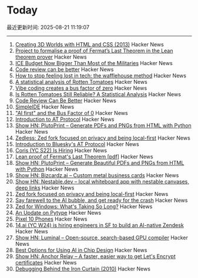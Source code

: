 # Today

最近更新时间: 2025-08-21 11:19:07

--- 
1. [Creating 3D Worlds with HTML and CSS (2013)](https://keithclark.co.uk/articles/creating-3d-worlds-with-html-and-css/) Hacker News
2. [Project to formalise a proof of Fermat’s Last Theorem in the Lean theorem prover](https://imperialcollegelondon.github.io/FLT/) Hacker News
3. [ICE Budget Now Bigger Than Most of the Militaries](https://www.newsweek.com/immigration-ice-bill-trump-2093456) Hacker News
4. [Code review can be better](https://tigerbeetle.com/blog/2025-08-04-code-review-can-be-better/) Hacker News
5. [How to stop feeling lost in tech: the wafflehouse method](https://www.yacinemahdid.com/p/how-to-stop-feeling-lost-in-tech) Hacker News
6. [A statistical analysis of Rotten Tomatoes](https://www.statsignificant.com/p/is-rotten-tomatoes-still-reliable) Hacker News
7. [Vibe coding creates a bus factor of zero](https://www.mindflash.org/coding/ai/ai-and-the-bus-factor-of-0-1608) Hacker News
8. [Is Rotten Tomatoes Still Reliable? A Statistical Analysis](https://www.statsignificant.com/p/is-rotten-tomatoes-still-reliable) Hacker News
9. [Code Review Can Be Better](https://tigerbeetle.com/blog/2025-08-04-code-review-can-be-better/) Hacker News
10. [SimpleIDE](https://github.com/jamesplotts/simpleide) Hacker News
11. ["AI first" and the Bus Factor of 0](https://www.mindflash.org/coding/ai/ai-and-the-bus-factor-of-0-1608) Hacker News
12. [Introduction to AT Protocol](https://mackuba.eu/2025/08/20/introduction-to-atproto/) Hacker News
13. [Show HN: PlutoPrint – Generate PDFs and PNGs from HTML with Python](https://github.com/plutoprint/plutoprint) Hacker News
14. [Zedless: Zed fork focused on privacy and being local-first](https://github.com/zedless-editor/zed) Hacker News
15. [Introduction to Bluesky's AT Protocol](https://mackuba.eu/2025/08/20/introduction-to-atproto/) Hacker News
16. [Coris (YC S22) Is Hiring](https://www.ycombinator.com/companies/coris/jobs/rqO40yy-ai-engineer) Hacker News
17. [Lean proof of Fermat's Last Theorem [pdf]](https://imperialcollegelondon.github.io/FLT/blueprint.pdf) Hacker News
18. [Show HN: PlutoPrint – Generate Beautiful PDFs and PNGs from HTML with Python](https://github.com/plutoprint/plutoprint) Hacker News
19. [Show HN: Bizcardz.ai – Custom metal business cards](https://github.com/rhodey/bizcardz.ai) Hacker News
20. [Show HN: Nestable.dev – local whiteboard app with nestable canvases, deep links](https://nestable.dev/about) Hacker News
21. [Zed fork focused on privacy and being local-first](https://github.com/zedless-editor/zed) Hacker News
22. [Say farewell to the AI bubble, and get ready for the crash](https://www.latimes.com/business/story/2025-08-20/say-farewell-to-the-ai-bubble-and-get-ready-for-the-crash) Hacker News
23. [Zed for Windows: What's Taking So Long?](https://zed.dev/blog/windows-progress-report) Hacker News
24. [An Update on Pytype](https://github.com/google/pytype) Hacker News
25. [Pixel 10 Phones](https://blog.google/products/pixel/google-pixel-10-pro-xl/) Hacker News
26. [14.ai (YC W24) is hiring engineers in SF to build an AI-native Zendesk](https://14.ai/careers) Hacker News
27. [Show HN: Luminal – Open-source, search-based GPU compiler](https://github.com/luminal-ai/luminal) Hacker News
28. [Best Options for Using AI in Chip Design](https://semiengineering.com/best-options-for-using-ai-in-chip-design/) Hacker News
29. [Show HN: Anchor Relay – A faster, easier way to get Let's Encrypt certificates](https://anchor.dev/relay) Hacker News
30. [Debugging Behind the Iron Curtain (2010)](https://www.jakepoz.com/debugging-behind-the-iron-curtain/) Hacker News
